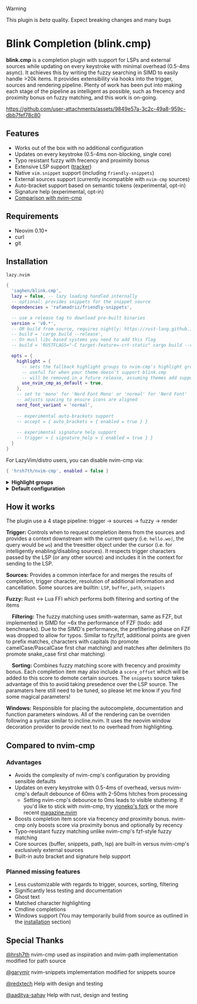 > [!WARNING]
> This plugin is _beta_ quality. Expect breaking changes and many bugs

# Blink Completion (blink.cmp)

**blink.cmp** is a completion plugin with support for LSPs and external sources while updating on every keystroke with minimal overhead (0.5-4ms async). It achieves this by writing the fuzzy searching in SIMD to easily handle >20k items. It provides extensibility via hooks into the trigger, sources and rendering pipeline. Plenty of work has been put into making each stage of the pipeline as intelligent as possible, such as frecency and proximity bonus on fuzzy matching, and this work is on-going.

<https://github.com/user-attachments/assets/9849e57a-3c2c-49a8-959c-dbb7fef78c80>

## Features

- Works out of the box with no additional configuration
- Updates on every keystroke (0.5-4ms non-blocking, single core)
- Typo resistant fuzzy with frecency and proximity bonus
- Extensive LSP support ([tracker](./LSP_TRACKER.md))
- Native `vim.snippet` support (including `friendly-snippets`)
- External sources support (currently incompatible with `nvim-cmp` sources)
- Auto-bracket support based on semantic tokens (experimental, opt-in)
- Signature help (experimental, opt-in)
- [Comparison with nvim-cmp](#compared-to-nvim-cmp)

## Requirements

- Neovim 0.10+
- curl
- git

## Installation

`lazy.nvim`

```lua
{
  'saghen/blink.cmp',
  lazy = false, -- lazy loading handled internally
  -- optional: provides snippets for the snippet source
  dependencies = 'rafamadriz/friendly-snippets',

  -- use a release tag to download pre-built binaries
  version = 'v0.*',
  -- OR build from source, requires nightly: https://rust-lang.github.io/rustup/concepts/channels.html#working-with-nightly-rust
  -- build = 'cargo build --release',
  -- On musl libc based systems you need to add this flag
  -- build = 'RUSTFLAGS="-C target-feature=-crt-static" cargo build --release',

  opts = {
    highlight = {
      -- sets the fallback highlight groups to nvim-cmp's highlight groups
      -- useful for when your theme doesn't support blink.cmp
      -- will be removed in a future release, assuming themes add support
      use_nvim_cmp_as_default = true,
    },
    -- set to 'mono' for 'Nerd Font Mono' or 'normal' for 'Nerd Font'
    -- adjusts spacing to ensure icons are aligned
    nerd_font_variant = 'normal',
    
    -- experimental auto-brackets support
    -- accept = { auto_brackets = { enabled = true } }
    
    -- experimental signature help support
    -- trigger = { signature_help = { enabled = true } }
  }
}
```

For LazyVim/distro users, you can disable nvim-cmp via:

```lua
{ 'hrsh7th/nvim-cmp', enabled = false }
```

<details>
<summary><strong>Highlight groups</strong></summary>

| Group | Default | Description |
| ----- | ------- | ----------- |
| `BlinkCmpMenu` | Pmenu | The completion menu window |
| `BlinkCmpMenuBorder` | Pmenu | The completion menu window border |
| `BlinkCmpMenuSelection` | PmenuSel | The completion menu window selected item |
| `BlinkCmpLabel` | Pmenu | Label of the completion item |
| `BlinkCmpLabelDeprecated` | Comment | Deprecated label of the completion item |
| `BlinkCmpLabelMatch` | Pmenu | (Currently unused) Label of the completion item when it matches the query |
| `BlinkCmpKind` | Special | Kind icon/text of the completion item |
| `BlinkCmpKind<kind>` | Special | Kind icon/text of the completion item |
| `BlinkCmpDoc` | NormalFloat | The documentation window |
| `BlinkCmpDocBorder` | FloatBorder | The documentation window border |
| `BlinkCmpDocCursorLine` | Visual | The documentation window cursor line |
| `BlinkCmpSignatureHelp` | NormalFloat | The signature help window |
| `BlinkCmpSignatureHelpBorder` | FloatBorder | The signature help window border |
| `BlinkCmpSignatureHelpActiveParameter` | LspSignatureActiveParameter | Active parameter of the signature help |

</details>

<details>
<summary><strong>Default configuration</strong></summary>

<!-- config:start -->

```lua
{
  -- for keymap, all values may be string | string[]
  -- use an empty table to disable a keymap
  keymap = {
    show = '<C-space>',
    hide = '<C-e>',
    accept = '<Tab>',
    select_prev = { '<Up>', '<C-p>' },
    select_next = { '<Down>', '<C-n>' },

    show_documentation = {},
    hide_documentation = {},
    scroll_documentation_up = '<C-b>',
    scroll_documentation_down = '<C-f>',

    snippet_forward = '<Tab>',
    snippet_backward = '<S-Tab>',
  },

  accept = {
    create_undo_point = true,
    auto_brackets = {
      enabled = false,
      default_brackets = { '(', ')' },
      override_brackets_for_filetypes = {},
      -- Overrides the default blocked filetypes
      force_allow_filetypes = {},
      blocked_filetypes = {},
      -- Synchronously use the kind of the item to determine if brackets should be added
      kind_resolution = {
        enabled = true,
        blocked_filetypes = { 'typescriptreact', 'javascriptreact', 'vue' },
      },
      -- Asynchronously use semantic token to determine if brackets should be added
      semantic_token_resolution = {
        enabled = true,
        blocked_filetypes = {},
      },
    },
  },

  trigger = {
    completion = {
      -- regex used to get the text when fuzzy matching
      -- changing this may break some sources, so please report if you run into issues
      -- todo: shouldnt this also affect the accept command? should this also be per language?
      keyword_regex = '[%w_\\-]',
      -- LSPs can indicate when to show the completion window via trigger characters
      -- however, some LSPs (*cough* tsserver *cough*) return characters that would essentially
      -- always show the window. We block these by default
      blocked_trigger_characters = { ' ', '\n', '\t' },
      -- when true, will show the completion window when the cursor comes after a trigger character when entering insert mode
      show_on_insert_on_trigger_character = true,
    },

    signature_help = {
      enabled = false,
      blocked_trigger_characters = {},
      blocked_retrigger_characters = {},
      -- when true, will show the signature help window when the cursor comes after a trigger character when entering insert mode
      show_on_insert_on_trigger_character = true,
    },
  },

  fuzzy = {
    -- frencency tracks the most recently/frequently used items and boosts the score of the item
    use_frecency = true,
    -- proximity bonus boosts the score of items with a value in the buffer
    use_proximity = true,
    max_items = 200,
    -- controls which sorts to use and in which order, these three are currently the only allowed options
    sorts = { 'label', 'kind', 'score' },

    prebuiltBinaries = {
      -- Whether or not to automatically download a prebuilt binary from github. If this is set to `false`
      -- you will need to manually build the fuzzy binary dependencies by running `cargo build --release`
      download = true,
      -- When downloading a prebuilt binary force the downloader to resolve this version. If this is uset
      -- then the downloader will attempt to infer the version from the checked out git tag (if any).
      --
      -- Beware that if the FFI ABI changes while tracking main then this may result in blink breaking.
      forceVersion = nil,
    },
  },

  sources = {
    -- similar to nvim-cmp's sources, but we point directly to the source's lua module
    -- multiple groups can be provided, where it'll fallback to the next group if the previous
    -- returns no completion items
    -- WARN: This API will have breaking changes during the beta
    providers = {
      {
        { 'blink.cmp.sources.lsp' },
        { 'blink.cmp.sources.path' },
        { 'blink.cmp.sources.snippets', score_offset = -3 },
      },
      { { 'blink.cmp.sources.buffer' } },
    },
    -- FOR REF: full example
    providers = {
      { 
        -- all of these properties work on every source
        {
            'blink.cmp.sources.lsp',
            keyword_length = 0,
            score_offset = 0,
            trigger_characters = { 'f', 'o', 'o' },
            opts = {},
        }, 
        -- the follow two sources have additional options
        { 
          'blink.cmp.sources.path', 
          opts = {
            trailing_slash = false,
            label_trailing_slash = true,
            get_cwd = function(context) return vim.fn.expand(('#%d:p:h'):format(context.bufnr)) end,
            show_hidden_files_by_default = true,
          }
        },
        {
          'blink.cmp.sources.snippets',
          score_offset = -3,
          -- similar to https://github.com/garymjr/nvim-snippets
          opts = {
            friendly_snippets = true,
            search_paths = { vim.fn.stdpath('config') .. '/snippets' },
            global_snippets = { 'all' },
            extended_filetypes = {},
            ignored_filetypes = {},
          },
        },
      },
      { { 'blink.cmp.sources.buffer' } }
    }
  },

  windows = {
    autocomplete = {
      max_height = 10,
      border = 'none',
      winhighlight = 'Normal:BlinkCmpMenu,FloatBorder:BlinkCmpMenuBorder,CursorLine:BlinkCmpMenuSelection,Search:None',
      -- keep the cursor X lines away from the top/bottom of the window
      scrolloff = 2,
      -- which directions to show the window,
      -- falling back to the next direction when there's not enough space
      direction_priority = { 's', 'n' },
      -- whether to preselect the first item in the completion list
      preselect = true,
      -- Controls how the completion items are rendered on the popup window
      -- 'simple' will render the item's kind icon the left alongside the label
      -- 'reversed' will render the label on the left and the kind icon + name on the right
      -- 'function(blink.cmp.CompletionRenderContext): blink.cmp.Component[]' for custom rendering
      draw = 'simple',
      -- Controls the cycling behavior when reaching the beginning or end of the completion list.
      cycle = {
        -- When `true`, calling `select_next` at the *bottom* of the completion list will select the *first* completion item.
        from_bottom = true,
        -- When `true`, calling `select_prev` at the *top* of the completion list will select the *last* completion item.
        from_top = true
      },
    },
    documentation = {
      min_width = 10,
      max_width = 60,
      max_height = 20,
      border = 'padded',
      winhighlight = 'Normal:BlinkCmpDoc,FloatBorder:BlinkCmpDocBorder,CursorLine:BlinkCmpDocCursorLine,Search:None',
      -- which directions to show the documentation window,
      -- for each of the possible autocomplete window directions,
      -- falling back to the next direction when there's not enough space
      direction_priority = {
        autocomplete_north = { 'e', 'w', 'n', 's' },
        autocomplete_south = { 'e', 'w', 's', 'n' },
      },
      auto_show = true,
      auto_show_delay_ms = 500,
      update_delay_ms = 100,
    },
    signature_help = {
      min_width = 1,
      max_width = 100,
      max_height = 10,
      border = 'padded',
      winhighlight = 'Normal:BlinkCmpSignatureHelp,FloatBorder:BlinkCmpSignatureHelpBorder',
    },
  },

  highlight = {
    ns = vim.api.nvim_create_namespace('blink_cmp'),
    -- sets the fallback highlight groups to nvim-cmp's highlight groups
    -- useful for when your theme doesn't support blink.cmp
    -- will be removed in a future release, assuming themes add support
    use_nvim_cmp_as_default = false,
  },

  -- set to 'mono' for 'Nerd Font Mono' or 'normal' for 'Nerd Font'
  -- adjusts spacing to ensure icons are aligned
  nerd_font_variant = 'normal',

  kind_icons = {
    Text = '󰉿',
    Method = '󰊕',
    Function = '󰊕',
    Constructor = '󰒓',

    Field = '󰜢',
    Variable = '󰆦',
    Property = '󰖷',

    Class = '󱡠',
    Interface = '󱡠',
    Struct = '󱡠',
    Module = '󰅩',

    Unit = '󰪚',
    Value = '󰦨',
    Enum = '󰦨',
    EnumMember = '󰦨',

    Keyword = '󰻾',
    Constant = '󰏿',

    Snippet = '󱄽',
    Color = '󰏘',
    File = '󰈔',
    Reference = '󰬲',
    Folder = '󰉋',
    Event = '󱐋',
    Operator = '󰪚',
    TypeParameter = '󰬛',
  },
}
```

<!-- config:end -->

</details>

## How it works

The plugin use a 4 stage pipeline: trigger -> sources -> fuzzy -> render

**Trigger:** Controls when to request completion items from the sources and provides a context downstream with the current query (i.e. `hello.wo|`, the query would be `wo`) and the treesitter object under the cursor (i.e. for intelligently enabling/disabling sources). It respects trigger characters passed by the LSP (or any other source) and includes it in the context for sending to the LSP.

**Sources:** Provides a common interface for and merges the results of completion, trigger character, resolution of additional information and cancellation. Some sources are builtin: `LSP`, `buffer`, `path`, `snippets`

**Fuzzy:** Rust <-> Lua FFI which performs both filtering and sorting of the items

&nbsp;&nbsp;&nbsp;&nbsp;**Filtering:** The fuzzy matching uses smith-waterman, same as FZF, but implemented in SIMD for ~6x the performance of FZF (todo: add benchmarks). Due to the SIMD's performance, the prefiltering phase on FZF was dropped to allow for typos. Similar to fzy/fzf, additional points are given to prefix matches, characters with capitals (to promote camelCase/PascalCase first char matching) and matches after delimiters (to promote snake_case first char matching)

&nbsp;&nbsp;&nbsp;&nbsp;**Sorting:** Combines fuzzy matching score with frecency and proximity bonus. Each completion item may also include a `score_offset` which will be added to this score to demote certain sources. The `snippets` source takes advantage of this to avoid taking presedence over the LSP source. The paramaters here still need to be tuned, so please let me know if you find some magical parameters!

**Windows:** Responsible for placing the autocomplete, documentation and function parameters windows. All of the rendering can be overriden following a syntax similar to incline.nvim. It uses the neovim window decoration provider to provide next to no overhead from highlighting.

## Compared to nvim-cmp

### Advantages

- Avoids the complexity of nvim-cmp's configuration by providing sensible defaults
- Updates on every keystroke with 0.5-4ms of overhead, versus nvim-cmp's default debounce of 60ms with 2-50ms hitches from processing
    - Setting nvim-cmp's debounce to 0ms leads to visible stuttering. If you'd like to stick with nvim-cmp, try [yioneko's fork](https://github.com/yioneko/nvim-cmp) or the more recent [magazine.nvim](https://github.com/iguanacucumber/magazine.nvim)
- Boosts completion item score via frecency *and* proximity bonus. nvim-cmp only boosts score via proximity bonus and optionally by recency
- Typo-resistant fuzzy matching unlike nvim-cmp's fzf-style fuzzy matching
- Core sources (buffer, snippets, path, lsp) are built-in versus nvim-cmp's exclusively external sources
- Built-in auto bracket and signature help support

### Planned missing features

- Less customizable with regards to trigger, sources, sorting, filtering
- Significantly less testing and documentation
- Ghost text
- Matched character highlighting
- Cmdline completions
- Windows support (You may temporarily build from source as outlined in the [installation](#installation) section)


## Special Thanks

[@hrsh7th](https://github.com/hrsh7th/) nvim-cmp used as inspiration and nvim-path implementation modified for path source

[@garymjr](https://github.com/garymjr) nvim-snippets implementation modified for snippets source

[@redxtech](https://github.com/redxtech) Help with design and testing

[@aaditya-sahay](https://github.com/aaditya-sahay) Help with rust, design and testing
